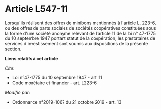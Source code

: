 # Article L547-11

Lorsqu'ils réalisent des offres de minibons mentionnés à l'article L. 223-6, ou des offres de parts sociales de sociétés
coopératives constituées sous la forme d'une société anonyme relevant de l'article 11 de la loi n° 47-1775 du 10 septembre
1947 portant statut de la coopération, les prestataires de services d'investissement sont soumis aux dispositions de la
présente section.

**Liens relatifs à cet article**

_Cite_:

  - Loi n°47-1775 du 10 septembre 1947 - art. 11
  - Code monétaire et financier - art. L223-6

_Modifié par_:

  - Ordonnance n°2019-1067 du 21 octobre 2019 - art. 13
